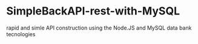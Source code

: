 # SimpleBackAPI-rest-with-MySQL
rapid and simle API construction using the Node.JS and MySQL data bank tecnologies
